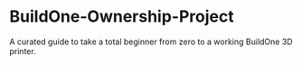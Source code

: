 # BuildOne-Ownership-Project
A curated guide to take a total beginner from zero to a working BuildOne 3D printer.
